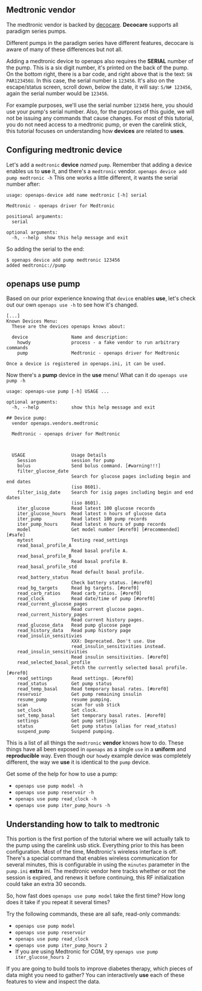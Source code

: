 
## Medtronic vendor

The medtronic vendor is backed by [decocare].  **Decocare** supports all
paradigm series pumps.

Different pumps in the paradigm series have different features, decocare is
aware of many of these differences but not all.

Adding a medtronic device to openaps also requires the **SERIAL** number of
the pump.  This is a six digit number, it's printed on the back of the pump.
On the bottom right, there is a bar code, and right above that is the text:
`SN PAR123456U`.  In this case, the serial number is `123456`.
It's also on the escape/status screen, scroll down, below the date, it will
say: `S/N# 123456`, again the serial number would be `123456`.

For example purposes, we'll use the serial number `123456` here, you should
use your pump's serial number.  Also, for the purposes of this guide, we will
not be issuing any commands that cause changes.  For most of this tutorial,
you do not need access to a medtronic pump, or even the carelink stick, this
tutorial focuses on understanding how **devices** are related to **uses**.

## Configuring medtronic device

Let's add a `medtronic` **device** *named* `pump`.
Remember that adding a device enables us to **use** it, and there's a
`medtronic` vendor.  `openaps device add pump medtronic -h`
This one works a little different, it wants the serial number after:

```
usage: openaps-device add name medtronic [-h] serial

Medtronic - openaps driver for Medtronic

positional arguments:
  serial

optional arguments:
  -h, --help  show this help message and exit
```

So adding the serial to the end:
```
$ openaps device add pump medtronic 123456
added medtronic://pump
```

## openaps use pump
Based on our prior experience knowing that `device` enables **use**, let's
check out our own `openaps use -h` to see how it's changed.
```
[...]
Known Devices Menu:
  These are the devices openaps knows about:

  device                Name and description:
    howdy               process - a fake vendor to run arbitrary commands
    pump                Medtronic - openaps driver for Medtronic

Once a device is registered in openaps.ini, it can be used.
```

Now there's a **pump** device in the **use** menu!  What can it do `openaps use pump -h`

```
usage: openaps-use pump [-h] USAGE ...

optional arguments:
  -h, --help            show this help message and exit

## Device pump:
  vendor openaps.vendors.medtronic

  Medtronic - openaps driver for Medtronic



  USAGE                 Usage Details
    Session             session for pump
    bolus               Send bolus command. [#warning!!!]
    filter_glucose_date
                        Search for glucose pages including begin and end dates
                        (iso 8601).
    filter_isig_date    Search for isig pages including begin and end dates
                        (iso 8601).
    iter_glucose        Read latest 100 glucose records
    iter_glucose_hours  Read latest n hours of glucose data
    iter_pump           Read latest 100 pump records
    iter_pump_hours     Read latest n hours of pump records
    model               Get model number [#oref0] [#recommended] [#safe]
    mytest              Testing read_settings
    read_basal_profile_A
                        Read basal profile A.
    read_basal_profile_B
                        Read basal profile B.
    read_basal_profile_std
                        Read default basal profile.
    read_battery_status
                        Check battery status. [#oref0]
    read_bg_targets     Read bg targets. [#oref0]
    read_carb_ratios    Read carb_ratios. [#oref0]
    read_clock          Read date/time of pump [#oref0]
    read_current_glucose_pages
                        Read current glucose pages.
    read_current_history_pages
                        Read current history pages.
    read_glucose_data   Read pump glucose page
    read_history_data   Read pump history page
    read_insulin_sensitivies
                        XXX: Deprecated. Don't use. Use
                        read_insulin_sensitivities instead.
    read_insulin_sensitivities
                        Read insulin sensitivities. [#oref0]
    read_selected_basal_profile
                        Fetch the currently selected basal profile. [#oref0]
    read_settings       Read settings. [#oref0]
    read_status         Get pump status
    read_temp_basal     Read temporary basal rates. [#oref0]
    reservoir           Get pump remaining insulin
    resume_pump         resume pumping.
    scan                scan for usb stick
    set_clock           Set clock.
    set_temp_basal      Set temporary basal rates. [#oref0]
    settings            Get pump settings
    status              Get pump status (alias for read_status)
    suspend_pump        Suspend pumping.
```

This is a list of all things the `medtronic` **vendor** knows how to do.
These things have all been exposed in `openaps` as a single `use` in a
**uniform** and **reproducible** way.  Even though our `howdy` example device
was completely different, the way we **use** it is identical to the `pump`
device.

Get some of the help for how to use a pump:
* `openaps use pump model -h`
* `openaps use pump reservoir -h`
* `openaps use pump read_clock -h`
* `openaps use pump iter_pump_hours -h`


## Understanding how to talk to medtronic


This portion is the first portion of the tutorial where we will actually talk
to the pump using the carelink usb stick.
Everything prior to this has been configuration.
Most of the time, Medtronic's wireless interface is off.
There's a special command that enables wireless communication for several
minutes, this is configurable in using the `minutes` parameter in the
`pump.ini` **extra** ini.
The medtronic vendor here tracks whether or not the session is expired, and
renews it before continuing, this RF initialization could take an extra 30
seconds.

So, how fast does `openaps use pump model` take the first time?  How long does
it take if you repeat it several times?

Try the following commands, these are all safe, read-only commands:
* `openaps use pump model`
* `openaps use pump reservoir`
* `openaps use pump read_clock`
* `openaps use pump iter_pump_hours 2`
* If you are using Medtronic for CGM, try `openaps use pump iter_glucose_hours 2`

If you are going to build tools to improve diabetes therapy, which pieces of data might
you need to gather?  You can interactively **use** each of these features to
view and inspect the data.

[decocare]: https://github.com/bewest/decoding-carelink
